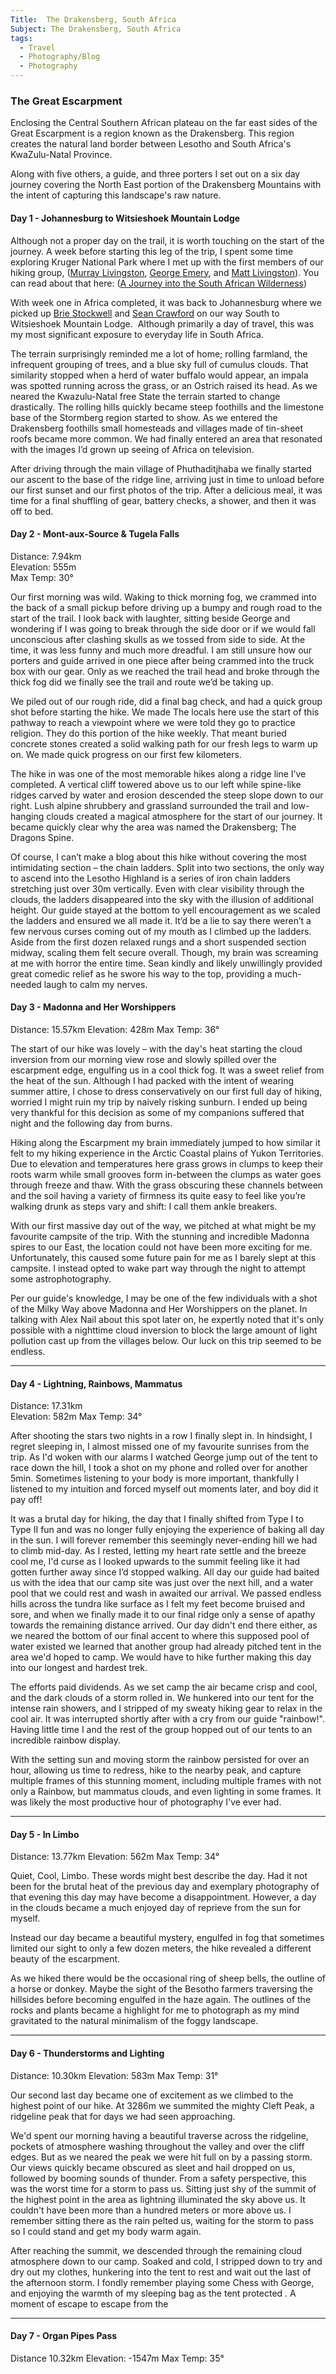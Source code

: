 ```yaml
---
Title:  The Drakensberg, South Africa
Subject: The Drakensberg, South Africa
tags:
  - Travel
  - Photography/Blog
  - Photography
---
```

### The Great Escarpment
Enclosing the Central Southern African plateau on the far east sides of the Great Escarpment is a region known as the Drakensberg. This region creates the natural land border between Lesotho and South Africa's KwaZulu-Natal Province.

Along with five others, a guide, and three porters I set out on a six day journey covering the North East portion of the Drakensberg Mountains with the intent of capturing this landscape's raw nature.

#### Day 1 - Johannesburg to Witsieshoek Mountain Lodge
Although not a proper day on the trail, it is worth touching on the start of the journey.
A week before starting this leg of the trip, I spent some time exploring Kruger National Park where I met up with the first members of our hiking group, ([Murray Livingston](https://www.murraylivingston.com/), [George Emery](https://www.instagram.com/georgemery/?hl=en), and [Matt Livingston](https://ensofarm.co.uk/)). You can read about that here: ([A Journey into the South African Wilderness](https://www.dyptrephotography.ca/The-Dyptre-Blog/2024-Krugar-South-Africa)) 

With week one in Africa completed, it was back to Johannesburg where we picked up [Brie Stockwell](https://linktr.ee/Creativemindscoach) and [Sean Crawford](https://www.instagram.com/seancrawfordphotography/?hl=en) on our way South to Witsieshoek Mountain Lodge. 
Although primarily a day of travel, this was my most significant exposure to everyday life in South Africa.

The terrain surprisingly reminded me a lot of home; rolling farmland, the infrequent grouping of trees, and a blue sky full of cumulus clouds. That similarity stopped when a herd of water buffalo would appear, an impala was spotted running across the grass, or an Ostrich raised its head. As we neared the Kwazulu-Natal free State the terrain started to change drastically. The rolling hills quickly became steep foothills and the limestone base of the Stormberg region started to show. As we entered the Drakensberg foothills small homesteads and villages made of tin-sheet roofs became more common. We had finally entered an area that resonated with the images I’d grown up seeing of Africa on television.

After driving through the main village of Phuthaditjhaba we finally started our ascent to the base of the ridge line, arriving just in time to unload before our first sunset and our first photos of the trip. After a delicious meal, it was time for a final shuffling of gear, battery checks, a shower, and then it was off to bed.

#### Day 2 - Mont-aux-Source & Tugela Falls
Distance: 7.94km  
Elevation: 555m  
Max Temp: 30°

Our first morning was wild. Waking to thick morning fog, we crammed into the back of a small pickup before driving up a bumpy and rough road to the start of the trail. I look back with laughter, sitting beside George and wondering if I was going to break through the side door or if we would fall unconscious after clashing skulls as we tossed from side to side. At the time, it was less funny and much more dreadful. I am still unsure how our porters and guide arrived in one piece after being crammed into the truck box with our gear. Only as we reached the trail head and broke through the thick fog did we finally see the trail and route we’d be taking up.

We piled out of our rough ride, did a final bag check, and had a quick group shot before starting the hike. We made The locals here use the start of this pathway to reach a viewpoint where we were told they go to practice religion. They do this portion of the hike weekly. That meant buried concrete stones created a solid walking path for our fresh legs to warm up on. We made quick progress on our first few kilometers.

The hike in was one of the most memorable hikes along a ridge line I’ve completed. A vertical cliff towered above us to our left while spine-like ridges carved by water and erosion descended the steep slope down to our right. Lush alpine shrubbery and grassland surrounded the trail and low-hanging clouds created a magical atmosphere for the start of our journey. It became quickly clear why the area was named the Drakensberg; The Dragons Spine.

Of course, I can’t make a blog about this hike without covering the most intimidating section – the chain ladders. Split into two sections, the only way to ascend into the Lesotho Highland is a series of iron chain ladders stretching just over 30m vertically. Even with clear visibility through the clouds, the ladders disappeared into the sky with the illusion of additional height. Our guide stayed at the bottom to yell encouragement as we scaled the ladders and ensured we all made it. It’d be a lie to say there weren’t a few nervous curses coming out of my mouth as I climbed up the ladders. Aside from the first dozen relaxed rungs and a short suspended section midway, scaling them felt secure overall. Though, my brain was screaming at me with horror the entire time. Sean kindly and likely unwillingly provided great comedic relief as he swore his way to the top, providing a much-needed laugh to calm my nerves.

#### Day 3 - Madonna and Her Worshippers
Distance: 15.57km
Elevation: 428m
Max Temp: 36°

The start of our hike was lovely – with the day's heat starting the cloud inversion from our morning view rose and slowly spilled over the escarpment edge, engulfing us in a cool thick fog. It was a sweet relief from the heat of the sun. Although I had packed with the intent of wearing summer attire, I chose to dress conservatively on our first full day of hiking, worried I might ruin my trip by naively risking sunburn. I ended up being very thankful for this decision as some of my companions suffered that night and the following day from burns.

Hiking along the Escarpment my brain immediately jumped to how similar it felt to my hiking experience in the Arctic Coastal plains of Yukon Territories. Due to elevation and temperatures here grass grows in clumps to keep their roots warm while small grooves form in-between the clumps as water goes through freeze and thaw. With the grass obscuring these channels between and the soil having a variety of firmness its quite easy to feel like you’re walking drunk as steps vary and shift: I call them ankle breakers.

With our first massive day out of the way, we pitched at what might be my favourite campsite of the trip. With the stunning and incredible Madonna spires to our East, the location could not have been more exciting for me. Unfortunately, this caused some future pain for me as I barely slept at this campsite. I instead opted to wake part way through the night to attempt some astrophotography.

Per our guide's knowledge, I may be one of the few individuals with a shot of the Milky Way above Madonna and Her Worshippers on the planet. In talking with Alex Nail about this spot later on, he expertly noted that it's only possible with a nighttime cloud inversion to block the large amount of light pollution cast up from the villages below. Our luck on this trip seemed to be endless.

---

#### Day 4 - Lightning, Rainbows, Mammatus
Distance: 17.31km  
Elevation: 582m
Max Temp: 34°

After shooting the stars two nights in a row I finally slept in. In hindsight, I regret sleeping in, I almost missed one of my favourite sunrises from the trip. As I'd woken with our alarms I watched George jump out of the tent to race down the hill, I took a shot on my phone and rolled over for another 5min. Sometimes listening to your body is more important, thankfully I listened to my intuition and forced myself out moments later, and boy did it pay off!

It was a brutal day for hiking, the day that I finally shifted from Type I to Type II fun and was no longer fully enjoying the experience of baking all day in the sun. I will forever remember this seemingly never-ending hill we had to climb mid-day. As I rested, letting my heart rate settle and the breeze cool me, I'd curse as I looked upwards to the summit feeling like it had gotten further away since I’d stopped walking. All day our guide had baited us with the idea that our camp site was just over the next hill, and a water pool that we could rest and wash in awaited our arrival. We passed endless hills across the tundra like surface as I felt my feet become bruised and sore, and when we finally made it to our final ridge only a sense of apathy towards the remaining distance arrived. Our day didn't end there either, as we neared the bottom of our final accent to where this supposed pool of water existed we learned that another group had already pitched tent in the area we'd hoped to camp. We would have to hike further making this day into our longest and hardest trek.

The efforts paid dividends. As we set camp the air became crisp and cool, and the dark clouds of a storm rolled in. We hunkered into our tent for the intense rain showers, and I stripped of my sweaty hiking gear to relax in the cool air. It was interrupted shortly after with a cry from our guide "rainbow!". Having little time I and the rest of the group hopped out of our tents to an incredible rainbow display.

With the setting sun and moving storm the rainbow persisted for over an hour, allowing us time to redress, hike to the nearby peak, and capture multiple frames of this stunning moment, including multiple frames with not only a Rainbow, but mammatus clouds, and even lighting in some frames. It was likely the most productive hour of photography I've ever had.

---

#### Day 5 - In Limbo
Distance: 13.77km
Elevation: 562m
Max Temp: 34°

Quiet, Cool, Limbo. These words might best describe the day. Had it not been for the brutal heat of the previous day and exemplary photography of that evening this day may have become a disappointment. However, a day in the clouds became a much enjoyed day of reprieve from the sun for myself.

Instead our day became a beautiful mystery, engulfed in fog that sometimes limited our sight to only a few dozen meters, the hike revealed a different beauty of the escarpment.

As we hiked there would be the occasional ring of sheep bells, the outline of a horse or donkey. Maybe the sight of the Besotho farmers traversing the hillsides before becoming engulfed in the haze again. The outlines of the rocks and plants became a highlight for me to photograph as my mind gravitated to the natural minimalism of the foggy landscape. 

---

#### Day 6 - Thunderstorms and Lighting
Distance: 10.30km
Elevation: 583m
Max Temp: 31°

Our second last day became one of excitement as we climbed to the highest point of our hike. At 3286m we summited the mighty Cleft Peak, a ridgeline peak that for days we had seen approaching.

We'd spent our morning having a beautiful traverse across the ridgeline, pockets of atmosphere washing throughout the valley and over the cliff edges. But as we neared the peak we were hit full on by a passing storm. Our views quickly became obscured as sleet and hail dropped on us, followed by booming sounds of thunder. From a safety perspective, this was the worst time for a storm to pass us. Sitting just shy of the summit of the highest point in the area as lightning illuminated the sky above us. It couldn't have been more than a hundred meters or more above us. I remember sitting there as the rain pelted us, waiting for the storm to pass so I could stand and get my body warm again.

After reaching the summit, we descended through the remaining cloud atmosphere down to our camp. Soaked and cold, I stripped down to try and dry out my clothes, hunkering into the tent to rest and wait out the last of the afternoon storm. I fondly remember playing some Chess with George, and enjoying the warmth of my sleeping bag as the tent protected . A moment of escape to escape from the 

---

#### Day 7 - Organ Pipes Pass
Distance 10.32km
Elevation: -1547m
Max Temp: 35°

